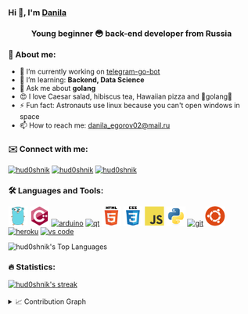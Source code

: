 ### Hi 👋, I'm [Danila](https://hud0shnik.github.io/)
<h3 align="center"> Young beginner 😳 back-end developer from Russia </h3>

<h3>🔎 About me:</h3>

- 🔭 I’m currently working on [telegram-go-bot](https://github.com/hud0shnik/telegram_go_bot)
- 🌱 I’m learning: **Backend, Data Science**
- 💬 Ask me about **golang**
- 😍 I love Caesar salad, hibiscus tea, Hawaiian pizza and 💙golang💙
- ⚡ Fun fact: Astronauts use linux because you can't open windows in space
- 📫 How to reach me: danila_egorov02@mail.ru

<h3>✉️ Connect with me:</h3>
<p>
   <a href="https://t.me/hud0shnik" target="_blank"><img align="center" src="https://img.icons8.com/color/48/000000/telegram-app--v4.png" alt="hud0shnik" height="40" width="40"/></a>
   <a href="https://vk.com/hud0shnik" target="_blank"><img align="center" src="https://img.icons8.com/color/48/000000/vk-circled.png" alt="hud0shnik" height="40" width="40" /></a> 
   <a href="https://www.instagram.com/hud0shnik_/" target="_blank"><img align="center" src="https://img.icons8.com/fluency/48/000000/instagram-new.png" alt="hud0shnik" height="50" width="50"/></a> 
</p>

<h3>🛠 Languages and Tools:</h3>
<p> 
   <a href="https://golang.org" target="_blank"> 
   <img src="https://raw.githubusercontent.com/devicons/devicon/master/icons/go/go-original.svg" alt="go lang" width="40" height="40"/></a>
   <a href="https://www.w3schools.com/cpp/" target="_blank"> 
   <img src="https://raw.githubusercontent.com/devicons/devicon/master/icons/cplusplus/cplusplus-original.svg" alt="cplusplus" width="40" height="40"/></a>
   <a href="https://www.arduino.cc/" target="_blank" target="_blank"> 
   <img src="https://cdn.worldvectorlogo.com/logos/arduino-1.svg" alt="arduino" width="40" height="40"/></a>
   <a href="https://www.qt.io" target="_blank"> 
   <img src="https://img.icons8.com/ios-filled/50/26e07f/qt.png" alt="qt" width="40" height="40"/></a>
   <a href="https://www.w3.org/html/" target="_blank">
   <img src="https://raw.githubusercontent.com/devicons/devicon/master/icons/html5/html5-original-wordmark.svg" alt="html" width="40" height="40"/></a>
   <a href="https://www.w3schools.com/css/" target="_blank"> 
   <img src="https://raw.githubusercontent.com/devicons/devicon/master/icons/css3/css3-original-wordmark.svg" alt="css" width="40" height="40"/></a>
   <a href="https://www.javascript.com/" target="_blank"> 
   <img src="https://raw.githubusercontent.com/devicons/devicon/master/icons/javascript/javascript-original.svg" alt="javascript" width="40" height="40"/></a>
   <a href="https://www.python.org" target="_blank"> 
   <img src="https://raw.githubusercontent.com/devicons/devicon/master/icons/python/python-original.svg" alt="python" width="40" height="40"/></a>
   <a href="https://git-scm.com/" target="_blank"> 
   <img src="https://www.vectorlogo.zone/logos/git-scm/git-scm-icon.svg" alt="git" width="40" height="40"/></a>
   <a href="https://ubuntu.com/" target="_blank">
   <img src="https://raw.githubusercontent.com/github/explore/80688e429a7d4ef2fca1e82350fe8e3517d3494d/topics/ubuntu/ubuntu.png" alt="ubuntu" width="40" height="40"/></a>
   <a href="https://www.heroku.com/" target="_blank">
   <img src="https://img.icons8.com/color/48/000000/heroku.png" alt="heroku" width="40" height="40"/></a>
   <a href="https://code.visualstudio.com/" target="_blank">
   <img src="https://img.icons8.com/fluent/48/000000/visual-studio-code-2019.png" alt="vs code" width="40" height="40"/></a>
</p>

<img alt="hud0shnik's Top Languages" src="https://github-readme-stats.vercel.app/api/top-langs/?username=hud0shnik&langs_count=4&layout=compact&hide=JavaScript,CSS,HTML" height="192px"/>

<h3>🔥 Statistics:</h3>
<!-- <a href="https://github.com/anuraghazra/github-readme-stats"><img alt=" Github Stats" src="https://denvercoder1-github-readme-stats.vercel.app/api/?username=hud0shnik&show_icons=true&count_private=true&hide_border=true&bg_color=FFFFFF&title_color=FF8C00&icon_color=FF8C00" height="192px"/></a> -->

<a href="https://github.com/DenverCoder1/github-readme-streak-stats">
<img title="🔥 Get streak stats for your profile at git.io/streak-stats" alt="hud0shnik's streak" src="https://github-readme-streak-stats.herokuapp.com/?user=Hud0shnik"height="192px"/></a>
<br/><br/>

<details>
   <summary> 📈 Contribution Graph </summary><br/>
  <!-- <a href="https://github.com/ashutosh00710/github-readme-activity-graph"><img alt="hud0shnik's Activity Graph" src="https://denvercoder1-activity-graph.herokuapp.com/graph/?username=hud0shnik&bg_color=FFFFFF&color=000000&line=FF8C00&point=FF8C00&hide_border=true"/></a>-->
 <img src="https://activity-graph.herokuapp.com/graph?username=hud0shnik&bg_color=FFFFFF&color=000000&line=FF8C00&point=FF8C00&hide_border=true" width="100%">
</details>
